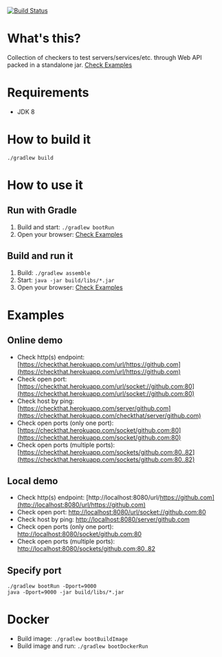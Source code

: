 [![Build Status](https://github.com/jonatan-ivanov/checkthat/actions/workflows/gradle.yml/badge.svg)](https://github.com/jonatan-ivanov/checkthat/actions)

# What's this?
Collection of checkers to test servers/services/etc. through Web API packed in a standalone jar. [Check Examples](#online-demo)

# Requirements
* JDK 8

# How to build it
`./gradlew build`

# How to use it
## Run with Gradle
1. Build and start: `./gradlew bootRun`
2. Open your browser: [Check Examples](#local-demo)

## Build and run it
1. Build: `./gradlew assemble`
2. Start: `java -jar build/libs/*.jar`
3. Open your browser: [Check Examples](#local-demo)

# Examples
## Online demo
- Check http(s) endpoint: [https://checkthat.herokuapp.com/url/https://github.com](https://checkthat.herokuapp.com/url/https://github.com)
- Check open port: [https://checkthat.herokuapp.com/url/socket://github.com:80](https://checkthat.herokuapp.com/url/socket://github.com:80)
- Check host by ping: [https://checkthat.herokuapp.com/server/github.com](https://checkthat.herokuapp.com/checkthat/server/github.com)
- Check open ports (only one port): [https://checkthat.herokuapp.com/socket/github.com:80](https://checkthat.herokuapp.com/socket/github.com:80)
- Check open ports (multiple ports): [https://checkthat.herokuapp.com/sockets/github.com:80..82](https://checkthat.herokuapp.com/sockets/github.com:80..82)

## Local demo
- Check http(s) endpoint: [http://localhost:8080/url/https://github.com](http://localhost:8080/url/https://github.com)
- Check open port: [http://localhost:8080/url/socket://github.com:80](http://localhost:8080/url/socket://github.com:80)
- Check host by ping: [http://localhost:8080/server/github.com](http://localhost:8080/server/github.com)
- Check open ports (only one port): [http://localhost:8080/socket/github.com:80](http://localhost:8080/socket/github.com:80)
- Check open ports (multiple ports): [http://localhost:8080/sockets/github.com:80..82](http://localhost:8080/sockets/github.com:80..82)

## Specify port
```
./gradlew bootRun -Dport=9000
java -Dport=9000 -jar build/libs/*.jar
```

# Docker
- Build image: `./gradlew bootBuildImage`
- Build image and run: `./gradlew bootDockerRun`
